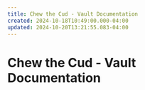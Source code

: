 ```yaml
---
title: Chew the Cud - Vault Documentation
created: 2024-10-18T10:49:00.000-04:00
updated: 2024-10-20T13:21:55.083-04:00
---
```


# Chew the Cud - Vault Documentation
